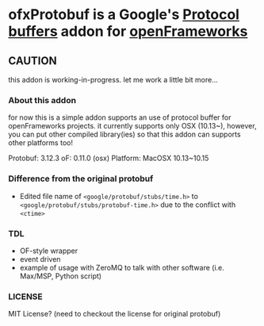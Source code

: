 ofxProtobuf is a Google's [Protocol buffers](https://github.com/protocolbuffers/protobuf) addon for [openFrameworks](https://github.com/openframeworks/openframeworks)
==================================================
## CAUTION
this addon is working-in-progress. let me work a little bit more...

### About this addon
for now this is a simple addon supports an use of protocol buffer for openFrameworks projects.
it currently supports only OSX (10.13~), however, you can put other compiled library(ies) so that this addon can supports other platforms too!

Protobuf: 3.12.3
oF: 0.11.0 (osx)
Platform: MacOSX 10.13~10.15


### Difference from the original protobuf
- Edited file name of `<google/protobuf/stubs/time.h>` to `<google/protobuf/stubs/protobuf-time.h>` due to the conflict with `<ctime>`

### TDL
- OF-style wrapper
- event driven
- example of usage with ZeroMQ to talk with other software (i.e. Max/MSP, Python script)

### LICENSE
MIT License? (need to checkout the license for original protobuf)

